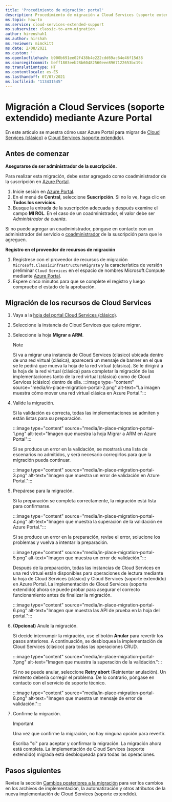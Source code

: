 ```yaml
---
title: 'Procedimiento de migración: portal'
description: Procedimiento de migración a Cloud Services (soporte extendido) mediante Azure Portal
ms.topic: how-to
ms.service: cloud-services-extended-support
ms.subservice: classic-to-arm-migration
author: hirenshah1
ms.author: hirshah
ms.reviewer: mimckitt
ms.date: 2/08/2021
ms.custom: ''
ms.openlocfilehash: b900b691ee02f438b4e222cdd69ac64e46f15d38
ms.sourcegitcommit: beff1803eeb28b60482560eee8967122653bc19c
ms.translationtype: HT
ms.contentlocale: es-ES
ms.lasthandoff: 07/07/2021
ms.locfileid: "113431545"
---
```

# <a name="migrate-to-cloud-services-extended-support-using-the-azure-portal"></a>Migración a Cloud Services (soporte extendido) mediante Azure Portal

En este artículo se muestra cómo usar Azure Portal para migrar de [Cloud Services (clásico)](../cloud-services/cloud-services-choose-me.md) a [Cloud Services (soporte extendido)](overview.md).

## <a name="before-you-begin"></a>Antes de comenzar

**Asegurarse de ser administrador de la suscripción.**

Para realizar esta migración, debe estar agregado como coadministrador de la suscripción en [Azure Portal](https://portal.azure.com).

1. Inicie sesión en [Azure Portal](https://portal.azure.com).
2. En el menú de **Central**, seleccione **Suscripción**. Si no lo ve, haga clic en **Todos los servicios**.
3. Busque la entrada de la suscripción adecuada y después examine el campo **MI ROL**. En el caso de un coadministrador, el valor debe ser *Administrador de cuenta*.

Si no puede agregar un coadministrador, póngase en contacto con un administrador del servicio o [coadministrador](../role-based-access-control/classic-administrators.md) de la suscripción para que le agreguen.

**Registro en el proveedor de recursos de migración**

1. Regístrese con el proveedor de recursos de migración `Microsoft.ClassicInfrastructureMigrate` y la característica de versión preliminar `Cloud Services` en el espacio de nombres Microsoft.Compute mediante [Azure Portal](../azure-resource-manager/management/resource-providers-and-types.md#register-resource-provider-1).  
1. Espere cinco minutos para que se complete el registro y luego compruebe el estado de la aprobación. 

## <a name="migrate-your-cloud-service-resources"></a>Migración de los recursos de Cloud Services

1. Vaya a la [hoja del portal Cloud Services (clásico)](https://ms.portal.azure.com/#blade/HubsExtension/BrowseResourceBlade/resourceType/microsoft.classicCompute%2FdomainNames). 
2. Seleccione la instancia de Cloud Services que quiere migrar.
3. Seleccione la hoja **Migrar a ARM**.

    > [!NOTE]
    > Si va a migrar una instancia de Cloud Services (clásico) ubicada dentro de una red virtual (clásica), aparecerá un mensaje de banner en el que se le pedirá que mueva la hoja de la red virtual (clásica).
    > Se le dirigirá a la hoja de la red virtual (clásica) para completar la migración de las implementaciones tanto de la red virtual (clásica) como de Cloud Services (clásico) dentro de ella.
    > :::image type="content" source="media/in-place-migration-portal-2.png" alt-text="La imagen muestra cómo mover una red virtual clásica en Azure Portal.":::
 

4. Valide la migración. 

    Si la validación es correcta, todas las implementaciones se admiten y están listas para su preparación.  

    :::image type="content" source="media/in-place-migration-portal-1.png" alt-text="Imagen que muestra la hoja Migrar a ARM en Azure Portal":::

    Si se produce un error en la validación, se mostrará una lista de escenarios no admitidos, y será necesario corregirlos para que la migración pueda continuar. 

    :::image type="content" source="media/in-place-migration-portal-3.png" alt-text="Imagen que muestra un error de validación en Azure Portal.":::

5. Prepárese para la migración.

    Si la preparación se completa correctamente, la migración está lista para confirmarse.
    
    :::image type="content" source="media/in-place-migration-portal-4.png" alt-text="Imagen que muestra la superación de la validación en Azure Portal."::: 

    Si se produce un error en la preparación, revise el error, solucione los problemas y vuelva a intentar la preparación. 

    :::image type="content" source="media/in-place-migration-portal-5.png" alt-text="Imagen que muestra un error de validación.":::

      Después de la preparación, todas las instancias de Cloud Services en una red virtual están disponibles para operaciones de lectura mediante la hoja de Cloud Services (clásico) y Cloud Services (soporte extendido) en Azure Portal. La implementación de Cloud Services (soporte extendido) ahora se puede probar para asegurar el correcto funcionamiento antes de finalizar la migración. 
 
    :::image type="content" source="media/in-place-migration-portal-6.png" alt-text="Imagen que muestra las API de prueba en la hoja del portal.":::

6.  **(Opcional)** Anule la migración. 
    
    Si decide interrumpir la migración, use el botón **Anular** para revertir los pasos anteriores. A continuación, se desbloquea la implementación de Cloud Services (clásico) para todas las operaciones CRUD.

    :::image type="content" source="media/in-place-migration-portal-7.png" alt-text="Imagen que muestra la superación de la validación.":::

    Si no se puede anular, seleccione **Retry abort** (Reintentar anulación). Un reintento debería corregir el problema. De lo contrario, póngase en contacto con el servicio de soporte técnico. 
 
    :::image type="content" source="media/in-place-migration-portal-8.png" alt-text="Imagen que muestra un mensaje de error de validación.":::

7.  Confirme la migración.

    >[!IMPORTANT]
    > Una vez que confirme la migración, no hay ninguna opción para revertir. 
    
    Escriba "sí" para aceptar y confirmar la migración. La migración ahora está completa. La implementación de Cloud Services (soporte extendido) migrada está desbloqueada para todas las operaciones. 

## <a name="next-steps"></a>Pasos siguientes

Revise la sección [Cambios posteriores a la migración](post-migration-changes.md) para ver los cambios en los archivos de implementación, la automatización y otros atributos de la nueva implementación de Cloud Services (soporte extendido).
